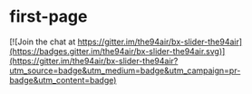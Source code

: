 # first-page

[![Join the chat at https://gitter.im/the94air/bx-slider-the94air](https://badges.gitter.im/the94air/bx-slider-the94air.svg)](https://gitter.im/the94air/bx-slider-the94air?utm_source=badge&utm_medium=badge&utm_campaign=pr-badge&utm_content=badge)